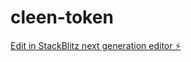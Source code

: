 # cleen-token

[Edit in StackBlitz next generation editor ⚡️](https://stackblitz.com/~/github.com/Studio-certs/cleen-token)